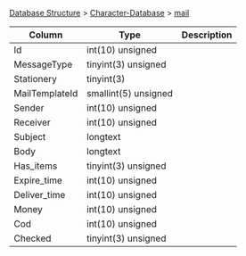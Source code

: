 [Database Structure](Database-Structure) > [Character-Database](Character-Database) > [mail](mail)

Column | Type | Description
--- | --- | ---
Id | int(10) unsigned | 
MessageType | tinyint(3) unsigned | 
Stationery | tinyint(3) | 
MailTemplateId | smallint(5) unsigned | 
Sender | int(10) unsigned | 
Receiver | int(10) unsigned | 
Subject | longtext | 
Body | longtext | 
Has_items | tinyint(3) unsigned | 
Expire_time | int(10) unsigned | 
Deliver_time | int(10) unsigned | 
Money | int(10) unsigned | 
Cod | int(10) unsigned | 
Checked | tinyint(3) unsigned | 
